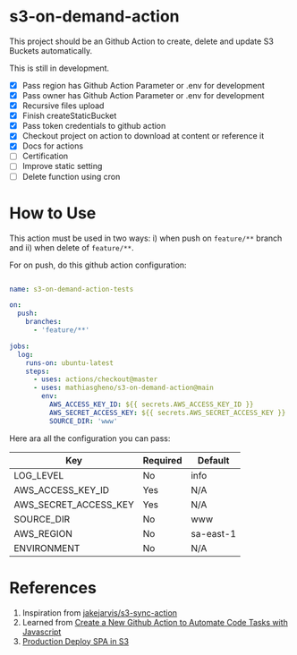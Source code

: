 # s3-on-demand-action

This project should be an Github Action to create, delete and update S3 Buckets automatically.

This is still in development.

- [x] Pass region has Github Action Parameter or .env for development
- [x] Pass owner has Github Action Parameter or .env for development
- [x] Recursive files upload
- [x] Finish createStaticBucket
- [x] Pass token credentials to github action
- [x] Checkout project on action to download at content or reference it
- [x] Docs for actions
- [ ] Certification
- [ ] Improve static setting
- [ ] Delete function using cron

# How to Use

This action must be used in two ways: i) when push on `feature/**` branch and ii) when delete of `feature/**`.

For on push, do this github action configuration: 

```yaml

name: s3-on-demand-action-tests

on:
  push:
    branches:
      - 'feature/**'

jobs:
  log:
    runs-on: ubuntu-latest
    steps:
      - uses: actions/checkout@master
      - uses: mathiasgheno/s3-on-demand-action@main
        env:
          AWS_ACCESS_KEY_ID: ${{ secrets.AWS_ACCESS_KEY_ID }}
          AWS_SECRET_ACCESS_KEY: ${{ secrets.AWS_SECRET_ACCESS_KEY }}
          SOURCE_DIR: 'www'

```

Here ara all the configuration you can pass:

| Key                   | Required | Default   |
|-----------------------|----------|-----------|
| LOG_LEVEL             | No       | info      |
| AWS_ACCESS_KEY_ID     | Yes      | N/A       |
| AWS_SECRET_ACCESS_KEY | Yes      | N/A       |
| SOURCE_DIR            | No       | www       |
| AWS_REGION            | No       | sa-east-1 |
| ENVIRONMENT           | No       | N/A       |

<!-- 
For on delete branch: 

PS: still WIP!

```yaml
name: Branch Deleted
on: delete
jobs:
  delete:
    if: github.event.ref_type == 'branch'
    runs-on: ubuntu-latest
    steps:
      - uses: actions/checkout@master
      - uses: mathiasgheno/s3-on-demand-action@main
        env:
          AWS_ACCESS_KEY_ID: ${{ secrets.AWS_ACCESS_KEY_ID }}
          AWS_SECRET_ACCESS_KEY: ${{ secrets.AWS_SECRET_ACCESS_KEY }}
          SOURCE_DIR: 'www'
          ACTION: 'delete'
``` -->

# References

1. Inspiration from [jakejarvis/s3-sync-action](https://github.com/jakejarvis/s3-sync-action)
2. Learned from [Create a New Github Action to Automate Code Tasks with Javascript](https://egghead.io/courses/create-a-new-github-action-to-automate-code-tasks-with-javascript-f1e9)
3. [Production Deploy SPA in S3](https://medium.com/@joecrobak/production-deploy-of-a-single-page-app-using-s3-and-cloudfront-d4aa2d170aa3)
